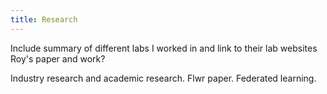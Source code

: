 ```yaml
---
title: Research
---
```


Include summary of different labs I worked in and link to their lab websites
Roy's paper and work?

Industry research and academic research. Flwr paper. Federated learning.